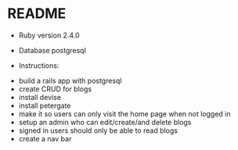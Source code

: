 # README

* Ruby version 2.4.0

* Database postgresql

* Instructions:

- build a rails app with postgresql
- create CRUD for blogs
- install devise
- install petergate
- make it so users can only visit the home page when not logged in
- setup an admin who can edit/create/and delete blogs
- signed in users should only be able to read blogs
- create a nav bar

